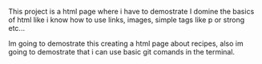 This project is a html page where i have to demostrate I domine the basics
of html like  i know how to use links, images, simple tags like p or strong
etc...

Im going to demostrate this creating a html page about recipes, also im going
to demostrate that i can use basic git comands in the terminal.

